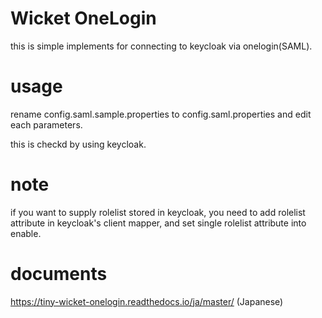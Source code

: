 # Wicket OneLogin
this is simple implements for connecting to keycloak via onelogin(SAML).

# usage
rename config.saml.sample.properties to config.saml.properties and edit each parameters.

this is checkd by using keycloak.

# note
if you want to supply rolelist stored in keycloak, you need to add rolelist attribute in keycloak's client mapper, and set single rolelist attribute into enable.

# documents
https://tiny-wicket-onelogin.readthedocs.io/ja/master/  (Japanese)
